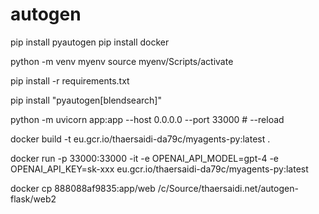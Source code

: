 # autogen

pip install pyautogen
pip install docker


python -m venv myenv
source myenv/Scripts/activate

pip install -r requirements.txt


pip install "pyautogen[blendsearch]"


python -m uvicorn app:app --host 0.0.0.0 --port 33000  # --reload


docker build -t eu.gcr.io/thaersaidi-da79c/myagents-py:latest . 


docker run -p 33000:33000 -it -e OPENAI_API_MODEL=gpt-4 -e OPENAI_API_KEY=sk-xxx eu.gcr.io/thaersaidi-da79c/myagents-py:latest


docker cp 888088af9835:app/web /c/Source/thaersaidi.net/autogen-flask/web2
